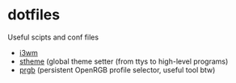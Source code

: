 # dotfiles
Useful scipts and conf files
- [i3wm](https://github.com/samu22cr/dotfiles/blob/main/.config/i3/config)
- [stheme](https://github.com/samu22cr/dotfiles/blob/main/.local/bin/stheme) (global theme setter (from ttys to high-level programs)
- [prgb](https://github.com/samu22cr/dotfiles/blob/main/.local/bin/prgb) (persistent OpenRGB profile selector, useful tool btw)
